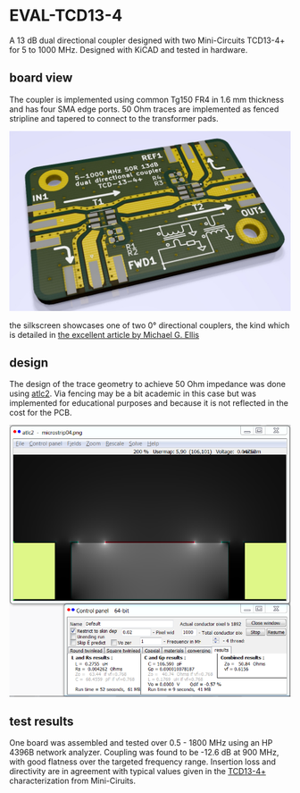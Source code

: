 # EVAL-TCD13-4
A 13 dB dual directional coupler designed with two Mini-Circuits TCD13-4+ for 5 to 1000 MHz.
Designed with KiCAD and tested in hardware.

## board view

The coupler is implemented using common Tg150 FR4 in 1.6 mm thickness and has four SMA edge ports.
50 Ohm traces are implemented as fenced stripline and tapered to connect to the transformer pads. 

![pcb image](doc/images/eval_tcd13_4_pcb_iso.jpg)

the silkscreen showcases one of two 0° directional couplers, the kind which is detailed in [the excellent article by Michael G. Ellis](http://www.members.tripod.com/michaelgellis/direct.html)

## design

The design of the trace geometry to achieve 50 Ohm impedance was done using [atlc2](http://www.hdtvprimer.com/kq6qv/atlc2.html).
Via fencing may be a bit academic in this case but was implemented for educational purposes and because it is not reflected in the cost for the PCB.

![atlc2 stripline design](doc/atlc2/microstrip04_Field_D.png)

## test results

One board was assembled and tested over 0.5 - 1800 MHz using an HP 4396B network analyzer. Coupling was found to be -12.6 dB at 900 MHz, with good flatness over the targeted frequency range.
Insertion loss and directivity are in agreement with typical values given in the [TCD13-4+](https://www.minicircuits.com/WebStore/dashboard.html?model=TCD-13-4%2B) characterization from Mini-Ciruits.